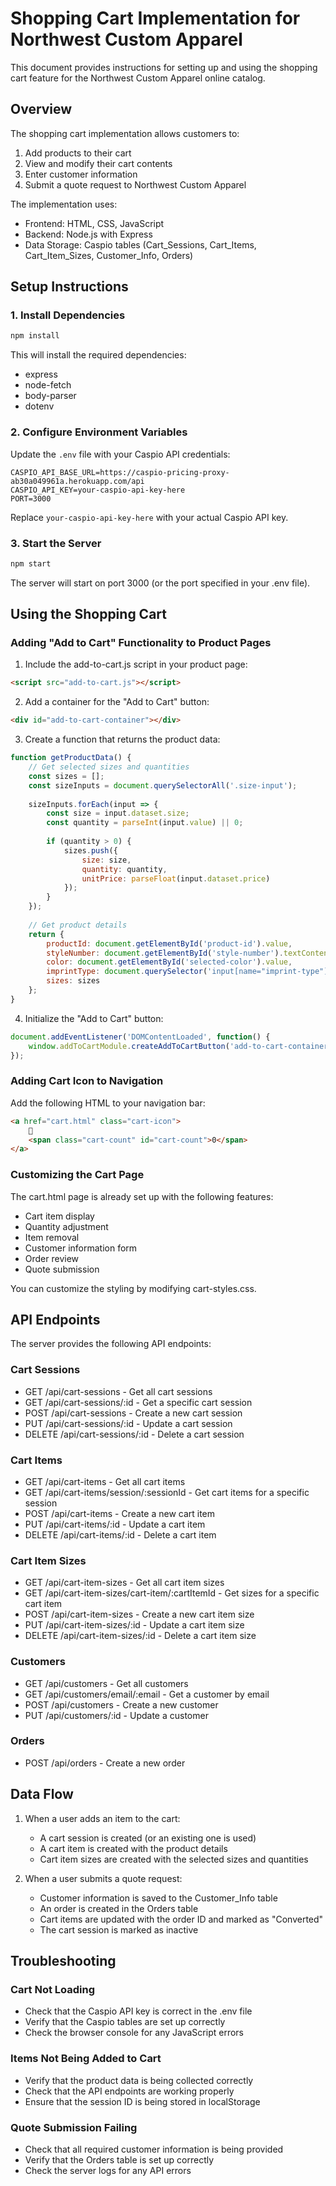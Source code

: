# Shopping Cart Implementation for Northwest Custom Apparel

This document provides instructions for setting up and using the shopping cart feature for the Northwest Custom Apparel online catalog.

## Overview

The shopping cart implementation allows customers to:

1. Add products to their cart
2. View and modify their cart contents
3. Enter customer information
4. Submit a quote request to Northwest Custom Apparel

The implementation uses:
- Frontend: HTML, CSS, JavaScript
- Backend: Node.js with Express
- Data Storage: Caspio tables (Cart_Sessions, Cart_Items, Cart_Item_Sizes, Customer_Info, Orders)

## Setup Instructions

### 1. Install Dependencies

```bash
npm install
```

This will install the required dependencies:
- express
- node-fetch
- body-parser
- dotenv

### 2. Configure Environment Variables

Update the `.env` file with your Caspio API credentials:

```
CASPIO_API_BASE_URL=https://caspio-pricing-proxy-ab30a049961a.herokuapp.com/api
CASPIO_API_KEY=your-caspio-api-key-here
PORT=3000
```

Replace `your-caspio-api-key-here` with your actual Caspio API key.

### 3. Start the Server

```bash
npm start
```

The server will start on port 3000 (or the port specified in your .env file).

## Using the Shopping Cart

### Adding "Add to Cart" Functionality to Product Pages

1. Include the add-to-cart.js script in your product page:

```html
<script src="add-to-cart.js"></script>
```

2. Add a container for the "Add to Cart" button:

```html
<div id="add-to-cart-container"></div>
```

3. Create a function that returns the product data:

```javascript
function getProductData() {
    // Get selected sizes and quantities
    const sizes = [];
    const sizeInputs = document.querySelectorAll('.size-input');
    
    sizeInputs.forEach(input => {
        const size = input.dataset.size;
        const quantity = parseInt(input.value) || 0;
        
        if (quantity > 0) {
            sizes.push({
                size: size,
                quantity: quantity,
                unitPrice: parseFloat(input.dataset.price)
            });
        }
    });
    
    // Get product details
    return {
        productId: document.getElementById('product-id').value,
        styleNumber: document.getElementById('style-number').textContent,
        color: document.getElementById('selected-color').value,
        imprintType: document.querySelector('input[name="imprint-type"]:checked').value,
        sizes: sizes
    };
}
```

4. Initialize the "Add to Cart" button:

```javascript
document.addEventListener('DOMContentLoaded', function() {
    window.addToCartModule.createAddToCartButton('add-to-cart-container', getProductData);
});
```

### Adding Cart Icon to Navigation

Add the following HTML to your navigation bar:

```html
<a href="cart.html" class="cart-icon">
    🛒
    <span class="cart-count" id="cart-count">0</span>
</a>
```

### Customizing the Cart Page

The cart.html page is already set up with the following features:
- Cart item display
- Quantity adjustment
- Item removal
- Customer information form
- Order review
- Quote submission

You can customize the styling by modifying cart-styles.css.

## API Endpoints

The server provides the following API endpoints:

### Cart Sessions
- GET /api/cart-sessions - Get all cart sessions
- GET /api/cart-sessions/:id - Get a specific cart session
- POST /api/cart-sessions - Create a new cart session
- PUT /api/cart-sessions/:id - Update a cart session
- DELETE /api/cart-sessions/:id - Delete a cart session

### Cart Items
- GET /api/cart-items - Get all cart items
- GET /api/cart-items/session/:sessionId - Get cart items for a specific session
- POST /api/cart-items - Create a new cart item
- PUT /api/cart-items/:id - Update a cart item
- DELETE /api/cart-items/:id - Delete a cart item

### Cart Item Sizes
- GET /api/cart-item-sizes - Get all cart item sizes
- GET /api/cart-item-sizes/cart-item/:cartItemId - Get sizes for a specific cart item
- POST /api/cart-item-sizes - Create a new cart item size
- PUT /api/cart-item-sizes/:id - Update a cart item size
- DELETE /api/cart-item-sizes/:id - Delete a cart item size

### Customers
- GET /api/customers - Get all customers
- GET /api/customers/email/:email - Get a customer by email
- POST /api/customers - Create a new customer
- PUT /api/customers/:id - Update a customer

### Orders
- POST /api/orders - Create a new order

## Data Flow

1. When a user adds an item to the cart:
   - A cart session is created (or an existing one is used)
   - A cart item is created with the product details
   - Cart item sizes are created with the selected sizes and quantities

2. When a user submits a quote request:
   - Customer information is saved to the Customer_Info table
   - An order is created in the Orders table
   - Cart items are updated with the order ID and marked as "Converted"
   - The cart session is marked as inactive

## Troubleshooting

### Cart Not Loading
- Check that the Caspio API key is correct in the .env file
- Verify that the Caspio tables are set up correctly
- Check the browser console for any JavaScript errors

### Items Not Being Added to Cart
- Verify that the product data is being collected correctly
- Check that the API endpoints are working properly
- Ensure that the session ID is being stored in localStorage

### Quote Submission Failing
- Check that all required customer information is being provided
- Verify that the Orders table is set up correctly
- Check the server logs for any API errors
